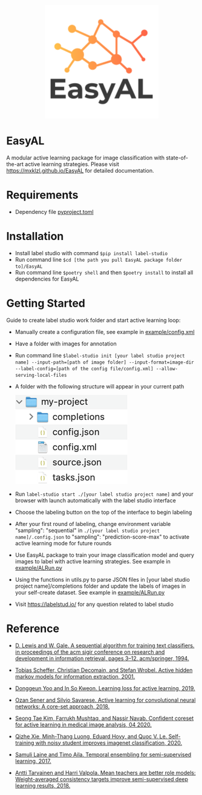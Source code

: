 <p align="center">
  <img src="docs/logo.png" width="300" height="300">

</p>

# EasyAL
A modular active learning package for image classification with state-of-the-art active learning strategies. Please visit https://mxklzl.github.io/EasyAL for detailed documentation.

# Requirements
 - Dependency file [pyproject.toml](./pyproject.toml)

# Installation
- Install label studio with command `$pip install label-studio`
- Run command line `$cd [the path you pull EasyAL package folder to]/EasyAL`
- Run command line `$poetry shell` and then `$poetry install` to install all dependencies for EasyAL

# Getting Started
Guide to create label studio work folder and start active learning loop:


- Manually create a configuration file, see example in [example/config.xml](./example/config.xml)
- Have a folder with images for annotation
- Run command line  `$label-studio init [your label studio project name] --input-path=[path of image folder] --input-format=image-dir --label-config=[path of the config file/config.xml] --allow-serving-local-files`
- A folder with the following structure will appear in your current path 

   ![img](./example/label_studio_work_folder.png)

- Run `label-studio start ./[your label studio project name]` and your browser with launch automatically with the label studio interface
- Choose the labeling button on the top of the interface to begin labeling
- After your first round of labeling, change environment variable  "sampling": "sequential" in `./[your label studio project name]/.config.json` to "sampling": "prediction-score-max" to activate active learning mode for future rounds

- Use EasyAL package to train your image classification model and query images to label with active learning strategies. See example in [example/ALRun.py](./example/ALRun.py)
- Using the functions in utils.py to parse JSON files in [your label studio project name]/completions folder and update the labels of images in your self-create dataset. See example in [example/ALRun.py](./example/ALRun.py)

- Visit https://labelstud.io/ for any question related to label studio




# Reference

- [D. Lewis and W. Gale. A sequential algorithm for training text classifiers. in proceedings of
the acm sigir conference on research and development in information retrieval, pages 3–12.
acm/springer, 1994.](https://arxiv.org/abs/cmp-lg/9407020)

- [Tobias Scheffer, Christian Decomain, and Stefan Wrobel. Active hidden markov models for
information extraction, 2001.](https://link.springer.com/chapter/10.1007/3-540-44816-0_31)

- [Donggeun Yoo and In So Kweon. Learning loss for active learning, 2019.](https://arxiv.org/abs/1905.03677)

- [Ozan Sener and Silvio Savarese. Active learning for convolutional neural networks: A core-set
approach, 2018.](https://arxiv.org/abs/1708.00489)

- [Seong Tae Kim, Farrukh Mushtaq, and Nassir Navab. Confident coreset for active learning in
medical image analysis, 04 2020.](https://arxiv.org/abs/2004.02200)

- [Qizhe Xie, Minh-Thang Luong, Eduard Hovy, and Quoc V. Le. Self-training with noisy student
improves imagenet classification, 2020.](https://arxiv.org/abs/1911.04252)

- [Samuli Laine and Timo Aila. Temporal ensembling for semi-supervised learning, 2017.](https://arxiv.org/abs/1610.02242)

- [Antti Tarvainen and Harri Valpola. Mean teachers are better role models: Weight-averaged
consistency targets improve semi-supervised deep learning results, 2018.](https://arxiv.org/abs/1703.01780)








